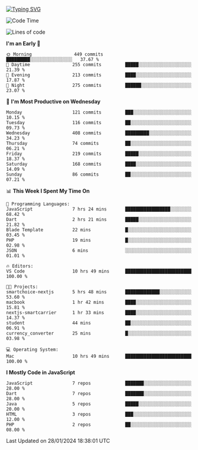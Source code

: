 
<a href="https://git.io/typing-svg"><img src="https://readme-typing-svg.demolab.com?font=Source+Code+Pro&pause=1000&random=false&width=435&lines=Hey+%F0%9F%A5%B6+iam+Yasa+Kafi+Razzan" alt="Typing SVG" /></a>
<!--START_SECTION:waka-->
![Code Time](http://img.shields.io/badge/Code%20Time-192%20hrs%2027%20mins-blue)

![Lines of code](https://img.shields.io/badge/From%20Hello%20World%20I%27ve%20Written-476.2%20thousand%20lines%20of%20code-blue)

**I'm an Early 🐤** 

```text
🌞 Morning                449 commits         █████████░░░░░░░░░░░░░░░░   37.67 % 
🌆 Daytime                255 commits         █████░░░░░░░░░░░░░░░░░░░░   21.39 % 
🌃 Evening                213 commits         ████░░░░░░░░░░░░░░░░░░░░░   17.87 % 
🌙 Night                  275 commits         ██████░░░░░░░░░░░░░░░░░░░   23.07 % 
```
📅 **I'm Most Productive on Wednesday** 

```text
Monday                   121 commits         ███░░░░░░░░░░░░░░░░░░░░░░   10.15 % 
Tuesday                  116 commits         ██░░░░░░░░░░░░░░░░░░░░░░░   09.73 % 
Wednesday                408 commits         █████████░░░░░░░░░░░░░░░░   34.23 % 
Thursday                 74 commits          ██░░░░░░░░░░░░░░░░░░░░░░░   06.21 % 
Friday                   219 commits         █████░░░░░░░░░░░░░░░░░░░░   18.37 % 
Saturday                 168 commits         ████░░░░░░░░░░░░░░░░░░░░░   14.09 % 
Sunday                   86 commits          ██░░░░░░░░░░░░░░░░░░░░░░░   07.21 % 
```


📊 **This Week I Spent My Time On** 

```text
💬 Programming Languages: 
JavaScript               7 hrs 24 mins       █████████████████░░░░░░░░   68.42 % 
Dart                     2 hrs 21 mins       █████░░░░░░░░░░░░░░░░░░░░   21.82 % 
Blade Template           22 mins             █░░░░░░░░░░░░░░░░░░░░░░░░   03.45 % 
PHP                      19 mins             █░░░░░░░░░░░░░░░░░░░░░░░░   02.98 % 
JSON                     6 mins              ░░░░░░░░░░░░░░░░░░░░░░░░░   01.01 % 

🔥 Editors: 
VS Code                  10 hrs 49 mins      █████████████████████████   100.00 % 

🐱‍💻 Projects: 
smartchoice-nextjs       5 hrs 48 mins       █████████████░░░░░░░░░░░░   53.60 % 
macbook                  1 hr 42 mins        ████░░░░░░░░░░░░░░░░░░░░░   15.81 % 
nextjs-smartcarrier      1 hr 33 mins        ████░░░░░░░░░░░░░░░░░░░░░   14.37 % 
student                  44 mins             ██░░░░░░░░░░░░░░░░░░░░░░░   06.91 % 
currency_converter       25 mins             █░░░░░░░░░░░░░░░░░░░░░░░░   03.98 % 

💻 Operating System: 
Mac                      10 hrs 49 mins      █████████████████████████   100.00 % 
```

**I Mostly Code in JavaScript** 

```text
JavaScript               7 repos             ███████░░░░░░░░░░░░░░░░░░   28.00 % 
Dart                     7 repos             ███████░░░░░░░░░░░░░░░░░░   28.00 % 
Java                     5 repos             █████░░░░░░░░░░░░░░░░░░░░   20.00 % 
HTML                     3 repos             ███░░░░░░░░░░░░░░░░░░░░░░   12.00 % 
PHP                      2 repos             ██░░░░░░░░░░░░░░░░░░░░░░░   08.00 % 
```




 Last Updated on 28/01/2024 18:38:01 UTC
<!--END_SECTION:waka-->
